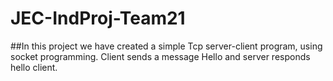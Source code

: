# JEC-IndProj-Team21
##In this project we have created a simple Tcp server-client program, using socket programming.
Client sends a message Hello and server responds hello client.
